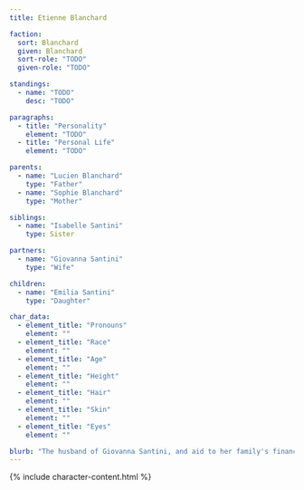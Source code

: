 ```yaml
---
title: Etienne Blanchard

faction:
  sort: Blanchard
  given: Blanchard
  sort-role: "TODO"
  given-role: "TODO"

standings:
  - name: "TODO"
    desc: "TODO"

paragraphs:
  - title: "Personality"
    element: "TODO"
  - title: "Personal Life"
    element: "TODO"

parents:
  - name: "Lucien Blanchard"
    type: "Father"
  - name: "Sophie Blanchard"
    type: "Mother"

siblings:
  - name: "Isabelle Santini"
    type: Sister

partners:
  - name: "Giovanna Santini"
    type: "Wife"

children:
  - name: "Emilia Santini"
    type: "Daughter"

char_data:
  - element_title: "Pronouns"
    element: ""
  - element_title: "Race"
    element: ""
  - element_title: "Age"
    element: ""
  - element_title: "Height"
    element: ""
  - element_title: "Hair"
    element: ""
  - element_title: "Skin"
    element: ""
  - element_title: "Eyes"
    element: ""

blurb: "The husband of Giovanna Santini, and aid to her family's financial endeavors. He dutifully following his wife's lead in handling their affairs, and the pair are quite happy."
---
```


{% include character-content.html %}